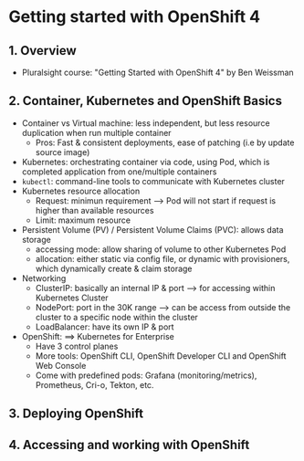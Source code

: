 # Getting started with OpenShift 4

## 1. Overview
  - Pluralsight course: "Getting Started with OpenShift 4" by Ben Weissman

## 2. Container, Kubernetes and OpenShift Basics
  - Container vs Virtual machine: less independent, but less resource duplication when run multiple container
    + Pros: Fast & consistent deployments, ease of patching (i.e by update source image)
  - Kubernetes: orchestrating container via code, using Pod, which is completed application from one/multiple containers
  - `kubectl`: command-line tools to communicate with Kubernetes cluster
  - Kubernetes resource allocation
    + Request: minimun requirement --> Pod will not start if request is higher than available resources
    + Limit: maximum resource
  - Persistent Volume (PV) / Persistent Volume Claims (PVC): allows data storage
    + accessing mode: allow sharing of volume to other Kubernetes Pod
    + allocation: either static via config file, or dynamic with provisioners, which dynamically create & claim storage
  - Networking
    + ClusterIP: basically an internal IP & port --> for accessing within Kubernetes Cluster
    + NodePort: port in the 30K range --> can be access from outside the cluster to a specific node within the cluster
    + LoadBalancer: have its own IP & port
  - OpenShift: ==> Kubernetes for Enterprise
    + Have 3 control planes
    + More tools: OpenShift CLI, OpenShift Developer CLI and OpenShift Web Console
    + Come with predefined pods: Grafana (monitoring/metrics), Prometheus, Cri-o, Tekton, etc.

## 3. Deploying OpenShift

## 4. Accessing and working with OpenShift
